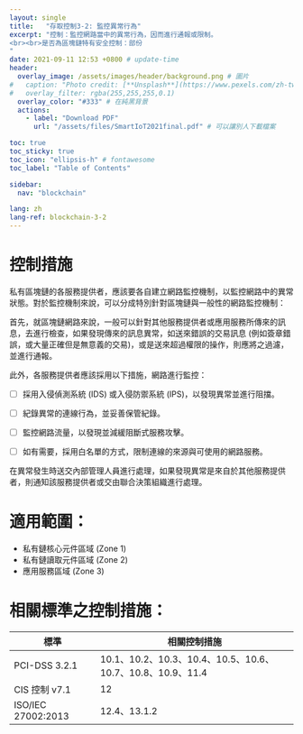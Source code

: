 ```yaml
---
layout: single
title:   "存取控制3-2: 監控異常行為"
excerpt: "控制：監控網路當中的異常行為，因而進行通報或限制。
<br><br>是否為區塊鏈特有安全控制：部份
" 
date: 2021-09-11 12:53 +0800 # update-time
header:
  overlay_image: /assets/images/header/background.png # 圖片
#   caption: "Photo credit: [**Unsplash**](https://www.pexels.com/zh-tw/search/earth/)" # 可以表示圖片來源
#   overlay_filter: rgba(255,255,255,0.1)
  overlay_color: "#333" # 在純黑背景
  actions:
    - label: "Download PDF"
      url: "/assets/files/SmartIoT2021final.pdf" # 可以讓別人下載檔案

toc: true
toc_sticky: true
toc_icon: "ellipsis-h" # fontawesome
toc_label: "Table of Contents"

sidebar:
  nav: "blockchain"

lang: zh
lang-ref: blockchain-3-2
---
```


# 控制措施

私有區塊鏈的各服務提供者，應該要各自建立網路監控機制，以監控網路中的異常狀態。對於監控機制來說，可以分成特別針對區塊鏈與一般性的網路監控機制：

首先，就區塊鏈網路來說，一般可以針對其他服務提供者或應用服務所傳來的訊息，去進行檢查，如果發現傳來的訊息異常，如送來錯誤的交易訊息 (例如簽章錯誤，或大量正確但是無意義的交易)，或是送來超過權限的操作，則應將之過濾，並進行通報。

此外，各服務提供者應該採用以下措施，網路進行監控：
- [ ] 採用入侵偵測系統 (IDS) 或入侵防禦系統 (IPS)，以發現異常並進行阻擋。
- [ ] 紀錄異常的連線行為，並妥善保管紀錄。
- [ ] 監控網路流量，以發現並減緩阻斷式服務攻擊。
- [ ] 如有需要，採用白名單的方式，限制連線的來源與可使用的網路服務。


在異常發生時送交內部管理人員進行處理，如果發現異常是來自於其他服務提供者，則通知該服務提供者或交由聯合決策組織進行處理。

# 適用範圍：
- 私有鏈核心元件區域 (Zone 1)
- 私有鏈讀取元件區域 (Zone 2)
- 應用服務區域 (Zone 3)

# 相關標準之控制措施：


| 標準               | 相關控制措施                                               |
| ------------------ | ---------------------------------------------------------- |
| PCI-DSS  3.2.1     | 10.1、10.2、10.3、10.4、10.5、10.6、10.7、10.8、10.9、11.4 |
| CIS 控制 v7.1      | 12                                                         |
| ISO/IEC 27002:2013 | 12.4、13.1.2                                               |